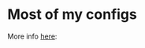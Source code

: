 # Most of my configs

More info [here](https://medium.com/@victor.cui1996/how-to-store-configuration-files-in-git-e5924340c6ee):
